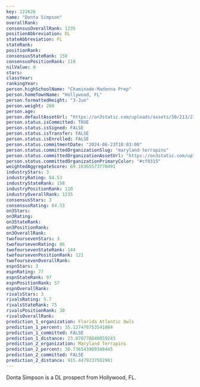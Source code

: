 ```yaml
---
key: 122626
name: "Donta Simpson"
overallRank: 
consensusOverallRank: 1235
positionAbbreviation: DL
stateAbbreviation: FL
stateRank: 
positionRank: 
consensusStateRank: 158
consensusPositionRank: 110
nilValue: 0
stars: 
classYear: 
rankingYear: 
person.highSchoolName: "Chaminade-Madonna Prep"
person.homeTownName: "Hollywood, FL"
person.formattedHeight: "3-Jun"
person.weight: 260
person.age: 
person.defaultAssetUrl: "https://on3static.com/uploads/assets/50/213/213050.jpg"
person.status.isCommitted: TRUE
person.status.isSigned: FALSE
person.status.isTransfer: FALSE
person.status.isEnrolled: FALSE
person.status.commitmentDate: "2024-06-23T10:03:00"
person.status.committedOrganizationSlug: "maryland-terrapins"
person.status.committedOrganizationAssetUrl: "https://on3static.com/uploads/assets/411/179/179411.svg"
person.status.committedOrganizationPrimaryColor: "#cf0315"
weightedAggregateScore: 69.16365573770491
industryStars: 3
industryRating: 84.53
industryStateRank: 158
industryPositionRank: 110
industryOverallRank: 1235
consensusStars: 3
consensusRating: 84.53
on3Stars: 
on3Rating: 
on3StateRank: 
on3PositionRank: 
on3OverallRank: 
twofoursevenStars: 3
twofoursevenRating: 86
twofoursevenStateRank: 144
twofoursevenPositionRank: 121
twofoursevenOverallRank: 
espnStars: 3
espnRating: 77
espnStateRank: 97
espnPositionRank: 57
espnOverallRank: 
rivalsStars: 3
rivalsRating: 5.7
rivalsStateRank: 75
rivalsPositionRank: 30
rivalsOverallRank: 
prediction_1_organization: Florida Atlantic Owls
prediction_1_percent: 35.127478753541084
prediction_1_committed: FALSE
prediction_1_distance: 23.070770840059243
prediction_2_organization: Maryland Terrapins
prediction_2_percent: 30.736543909348445
prediction_2_committed: FALSE
prediction_2_distance: 915.4479237502901
---
```

Donta Simpson is a DL prospect from Hollywood, FL.